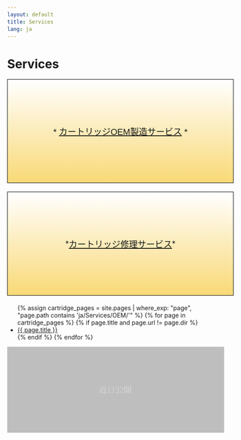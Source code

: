 ```yaml
---
layout: default
title: Services
lang: ja
---
```



# Services


<div style="background: linear-gradient(white, #f9d976); border: 1px solid black; padding: 1.5em; text-align: center; font-size: 20px; font-family: 'Arial', sans-serif; margin: 0 0 1em 0; width: calc(100% - 2em); max-width: 660px; height: 180px; display: flex; align-items: center; justify-content: center;">
  <span style="width:100%;">
    * <a href="/ja/Services/oem/01/" style="color: inherit; text-decoration: underline;">カートリッジOEM製造サービス</a> *
  </span>
</div>

<div style="background: linear-gradient(white, #f9d976); border: 1px solid black; padding: 1.5em; text-align: center; font-size: 20px; font-family: 'Arial', sans-serif; margin: 0 0 1em 0; width: calc(100% - 2em); max-width: 660px; height: 180px; display: flex; align-items: center; justify-content: center;">
    * <a href="/ja/Services/repair.html" style="color: inherit; text-decoration: underline;">カートリッジ修理サービス</a> *
</div>



<!-- 自动列出 ja/Services/OEM 文件夹下的所有页面 -->
<ul>
  {% assign cartridge_pages = site.pages | where_exp: "page", "page.path contains 'ja/Services/OEM/'" %}
  {% for page in cartridge_pages %}
    {% if page.title and page.url != page.dir %}
      <li><a href="{{ page.url }}">{{ page.title }}</a></li>
    {% endif %}
  {% endfor %}
</ul>


![Cartridge 3](/assets/Cartridges/not-tappable-box.png)
